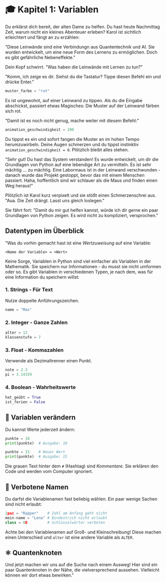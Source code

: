 # 🎓 Kapitel 1: Variablen

Du erklärst dich bereit, der alten Dame zu helfen. Du hast heute Nachmittag Zeit, warum nicht ein kleines Abenteuer erleben? Karol ist sichtlich erleichtert und fängt an zu erzählen:

"Diese Leinwände sind eine Verbindungn aus Quantentechnik und AI. Sie wurden entwickelt, um eine neue Form des Lernens zu ermöglichen. Doch es gibt gefährliche Nebeneffekte."

Dein Kopf schwirrt. "Was haben die Leinwände mit Lernen zu tun?"

"Komm, ich zeige es dir. Siehst du die Tastatur? Tippe diesen Befehl ein und drücke Enter."

```py
muster_farbe = "rot"
```

Es ist ungewohnt, auf einer Leinwand zu tippen. Als du die Eingabe abschickst, passiert etwas Magisches: Die Muster auf der Leinwand färben sich rot.

"Damit ist es noch nicht genug, mache weiter mit diesem Befehl:"

```py
animation_geschwindigkeit = 200
```

Du tippst es ein und sofort fangen die Muster an im hohen Tempo herumzuwirbeln. Deine Augen schmerzen und du tippst instinktiv `animation_geschwindigkeit = 0`. Plötzlich bleibt alles stehen.

"Sehr gut! Du hast das System verstanden! Es wurde entwickelt, um dir die Grundlagen von Python auf eine lebendige Art zu vermitteln. Es ist sehr mächtig ... zu mächtig. Eine Labormaus ist in der Leinwand verschwunden - danach wurde das Projekt gestoppt, bevor das mit einem Menschen passiert. Haha, hoffentlich sind wir schlauer als die Maus und finden einen Weg heraus!"

Plötzlich ist Karol kurz verpixelt und sie stößt einen Schmerzenschrei aus. "Aua. Die Zeit drängt. Lasst uns gleich loslegen."

Sie fährt fort: "Damit du mir gut helfen kannst, würde ich dir gerne ein paar Grundlagen von Python zeigen. Es wird nicht zu kompliziert, versprochen."

## Datentypen im Überblick

"Was du vorhin gemacht hast ist eine _Wertzuweisung_ auf eine Variable:

```
<Name der Variable> = <Wert>
```

Keine Sorge, Variablen in Python sind viel einfacher als Variablen in der Mathematik. Sie speichern nur Informationen - du musst sie nicht umformen oder so. Es gibt Variablen in verschiedenen Typen, je nach dem, was für eine Information du speichern willst:

### 1. Strings - Für Text

Nutze doppelte Anführungszeichen.

```python
name = "Max"
```

### 2. Integer - Ganze Zahlen

```python
alter = 12
klassenstufe = 7
```

### 3. Float - Kommazahlen

Verwende als Dezimaltrenner einen Punkt.

```python
note = 2.3
pi = 3.14159
```

### 4. Boolean - Wahrheitswerte

```python
hat_geübt = True
ist_ferien = False
```

## 🔄 Variablen verändern

Du kannst Werte jederzeit ändern:

```python
punkte = 10
print(punkte)  # Ausgabe: 10

punkte = 15    # Neuer Wert
print(punkte)  # Ausgabe: 15
```

Die grauen Text hinter dem `#` (Hashtag) sind _Kommentare_. Sie erklären den Code und werden vom Computer ignoriert.

## 🚫 Verbotene Namen

Du darfst die Variablenamen fast beliebig wählen. Ein paar wenige Sachen sind nicht erlaubt:

```python
2pac = "Rapper"    # Zahl am Anfang geht nicht
mein-name = "Lena" # Bindestrich nicht erlaubt
class = 8B         # Schlüsselwörter verboten
```

Achte bei den Variablenamen auf Groß- und Kleinschreibung! Diese machen einen Unterschied und `alter` ist eine andere Variable als `ALTER`.

## ⚛️ Quantenknoten

Und jetzt machen wir uns auf die Suche nach einem Ausweg! Hier sind ein paar Quantenknoten in der Nähe, die vielversprechend aussehen. Vielleicht können wir dort etwas bewirken."
